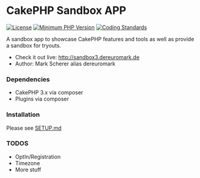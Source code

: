 # CakePHP Sandbox APP
[![License](https://poser.pugx.org/dereuromark/cakephp-sandbox/license.svg)](https://packagist.org/packages/dereuromark/cakephp-sandbox)
[![Minimum PHP Version](http://img.shields.io/badge/php-%3E%3D%205.4-8892BF.svg)](https://php.net/)
[![Coding Standards](https://img.shields.io/badge/cs-PSR--2--R-yellow.svg)](https://github.com/php-fig-rectified/fig-rectified-standards)

A sandbox app to showcase CakePHP features and tools as well as provide a sandbox for tryouts.

* Check it out live: http://sandbox3.dereuromark.de
* Author: Mark Scherer alias dereuromark


### Dependencies

* CakePHP 3.x via composer
* Plugins via composer

### Installation

Please see [SETUP.md](/SETUP.md)

### TODOS

* OptIn/Registration
* Timezone
* More stuff
